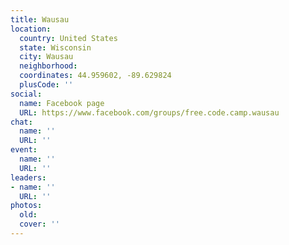 ```yaml
---
title: Wausau
location:
  country: United States
  state: Wisconsin
  city: Wausau
  neighborhood: 
  coordinates: 44.959602, -89.629824
  plusCode: ''
social:
  name: Facebook page
  URL: https://www.facebook.com/groups/free.code.camp.wausau
chat:
  name: ''
  URL: ''
event:
  name: ''
  URL: ''
leaders:
- name: ''
  URL: ''
photos:
  old: 
  cover: ''
---
```

